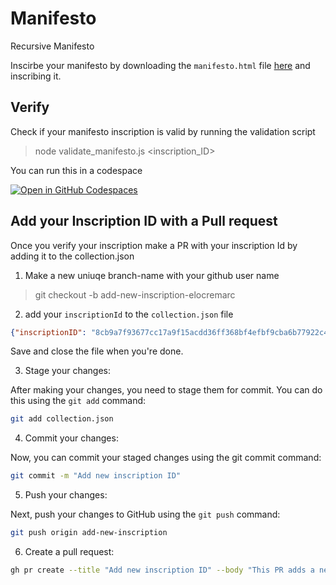 # Manifesto
Recursive Manifesto

Inscirbe your manifesto by downloading the `manifesto.html` file [here](https://github.com/cypherpunklab/manifesto/blob/main/manifesto.html) and inscribing it.

## Verify 
Check if your manifesto inscription is valid by running the validation script
> node validate_manifesto.js <inscription_ID>

You can run this in a codespace

[![Open in GitHub Codespaces](https://github.com/codespaces/badge.svg)](https://codespaces.new/cypherpunklab/manifesto)

## Add your Inscription ID with a Pull request

Once you verify your inscription make a PR with your inscription Id by adding it to the collection.json

1) Make a new uniuqe branch-name with your github user name
> git checkout -b add-new-inscription-elocremarc

2) add your `inscriptionId` to the `collection.json` file
```json
{"inscriptionID": "8cb9a7f93677cc17a9f15acdd36ff368bf4efbf9cba6b77922c401f137e38025i0"},
```
Save and close the file when you're done.

3) Stage your changes:

After making your changes, you need to stage them for commit. You can do this using the `git add` command:

```bash
git add collection.json
```
4) Commit your changes:

Now, you can commit your staged changes using the git commit command:

```bash
git commit -m "Add new inscription ID"
```
5) Push your changes:

Next, push your changes to GitHub using the `git push` command:

```bash
git push origin add-new-inscription
```

6) Create a pull request:
```bash
gh pr create --title "Add new inscription ID" --body "This PR adds a new inscription ID to the manifestos.json file."
```
